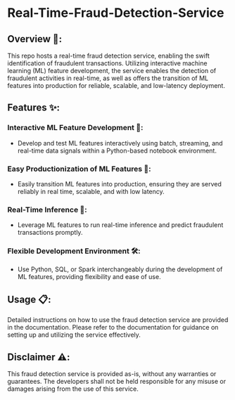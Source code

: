 # Real-Time-Fraud-Detection-Service

## Overview 📝:
This repo hosts a real-time fraud detection service, enabling the swift identification of fraudulent transactions. Utilizing interactive machine learning (ML) feature development, the service enables the detection of fraudulent activities in real-time, as well as offers the transition of ML features into production for reliable, scalable, and low-latency deployment. 

## Features ✨:

### Interactive ML Feature Development 🧪:
- Develop and test ML features interactively using batch, streaming, and real-time data signals within a Python-based notebook environment.

### Easy Productionization of ML Features 🚀:
- Easily transition ML features into production, ensuring they are served reliably in real time, scalable, and with low latency.

### Real-Time Inference 🔄:
- Leverage ML features to run real-time inference and predict fraudulent transactions promptly.

### Flexible Development Environment 🛠️:
- Use Python, SQL, or Spark interchangeably during the development of ML features, providing flexibility and ease of use.

## Usage 📋:
Detailed instructions on how to use the fraud detection service are provided in the documentation. Please refer to the documentation for guidance on setting up and utilizing the service effectively.

## Disclaimer ⚠️:
This fraud detection service is provided as-is, without any warranties or guarantees. The developers shall not be held responsible for any misuse or damages arising from the use of this service.
